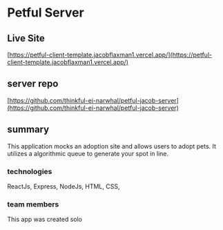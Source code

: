 # Petful Server

## Live Site

[https://petful-client-template.jacobflaxman1.vercel.app/](https://petful-client-template.jacobflaxman1.vercel.app/)

## server repo
[https://github.com/thinkful-ei-narwhal/petful-jacob-server](https://github.com/thinkful-ei-narwhal/petful-jacob-server)

## summary

This application mocks an adoption site and allows users to adopt pets. It utilizes a algorithmic queue to generate your spot in line.

### technologies
ReactJs, Express, NodeJs, HTML, CSS, 

### team members
This app was created solo
